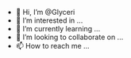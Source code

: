 - 👋 Hi, I’m @Glyceri
- 👀 I’m interested in ...
- 🌱 I’m currently learning ...
- 💞️ I’m looking to collaborate on ...
- 📫 How to reach me ...

<!---
Glyceri/Glyceri is a ✨ special ✨ repository because its `README.md` (this file) appears on your GitHub profile.
You can click the Preview link to take a look at your changes.
--->
